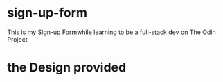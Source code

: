 # sign-up-form
This is my Sign-up Formwhile learning to be a full-stack dev on The Odin Project
# the Design provided

